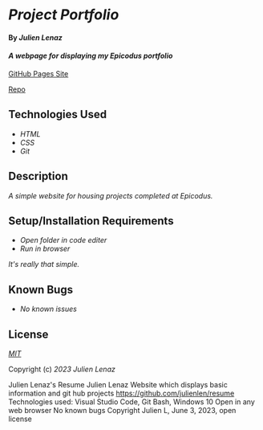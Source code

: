 # _Project Portfolio_

#### By _**Julien Lenaz**_

#### _A webpage for displaying my Epicodus portfolio_

[GitHub Pages Site](https://julienlen.github.io/portfolio/)

[Repo](https://github.com/julienlen/portfolio)

## Technologies Used

* _HTML_
* _CSS_
* _Git_

## Description

_A simple website for housing projects completed at Epicodus._

## Setup/Installation Requirements

* _Open folder in code editer_
* _Run in browser_

_It's really that simple._

## Known Bugs

* _No known issues_

## License

_[MIT](https://choosealicense.com/licenses/mit/)_

Copyright (c) _2023_ _Julien Lenaz_














Julien Lenaz's Resume
Julien Lenaz
Website which displays basic information and git hub projects
https://github.com/julienlen/resume
Technologies used: Visual Studio Code, Git  Bash, Windows 10
Open in any web browser
No known bugs
Copyright Julien L, June 3, 2023, open license